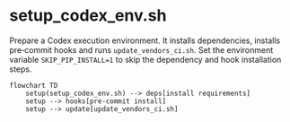 # setup_codex_env.sh

Prepare a Codex execution environment. It installs dependencies, installs pre‑commit hooks and runs `update_vendors_ci.sh`.
Set the environment variable `SKIP_PIP_INSTALL=1` to skip the dependency and hook installation steps.

```mermaid
flowchart TD
    setup(setup_codex_env.sh) --> deps[install requirements]
    setup --> hooks[pre-commit install]
    setup --> update[update_vendors_ci.sh]
```
